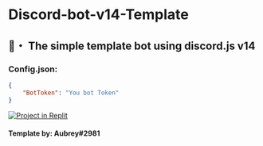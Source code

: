# Discord-bot-v14-Template
## 🍭・ The simple template bot using discord.js v14

### Config.json:
```json
{
    "BotToken": "You bot Token"
}
```
[![Project in Replit](https://img.shields.io/badge/project--in--replit-000000?style=for-the-badge&logo=replit&logoColor=white)](https://replit.com/@AubreyFBG/Discord-bot-v14-template#index.js)
#### Template by: Aubrey#2981
